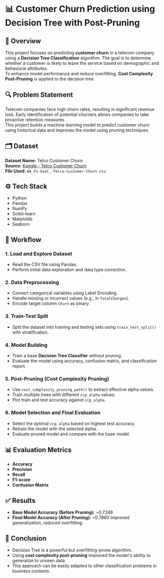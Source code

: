 # 📊 Customer Churn Prediction using Decision Tree with Post-Pruning

## 🧠 Overview

This project focuses on predicting **customer churn** in a telecom company using a **Decision Tree Classification** algorithm. The goal is to determine whether a customer is likely to leave the service based on demographic and behavioral attributes.  
To enhance model performance and reduce overfitting, **Cost Complexity Post-Pruning** is applied to the decision tree.

## 🔍 Problem Statement

Telecom companies face high churn rates, resulting in significant revenue loss. Early identification of potential churners allows companies to take proactive retention measures.  
This project builds a machine learning model to predict customer churn using historical data and improves the model using pruning techniques.

## 🗂️ Dataset

**Dataset Name:** Telco Customer Churn  
**Source:** [Kaggle - Telco Customer Churn](https://www.kaggle.com/datasets/blastchar/telco-customer-churn)  
**File Used:** `WA_Fn-UseC_-Telco-Customer-Churn.csv`

## ⚙️ Tech Stack

- Python
- Pandas
- NumPy
- Scikit-learn
- Matplotlib
- Seaborn

## 🔄 Workflow

### 1. Load and Explore Dataset
- Read the CSV file using Pandas.
- Perform initial data exploration and data type correction.

### 2. Data Preprocessing
- Convert categorical variables using Label Encoding.
- Handle missing or incorrect values (e.g., in `TotalCharges`).
- Encode target column `Churn` as binary.

### 3. Train-Test Split
- Split the dataset into training and testing sets using `train_test_split()` with stratification.

### 4. Model Building
- Train a base **Decision Tree Classifier** without pruning.
- Evaluate the model using accuracy, confusion matrix, and classification report.

### 5. Post-Pruning (Cost Complexity Pruning)
- Use `cost_complexity_pruning_path()` to extract effective alpha values.
- Train multiple trees with different `ccp_alpha` values.
- Plot train and test accuracy against `ccp_alpha`.

### 6. Model Selection and Final Evaluation
- Select the optimal `ccp_alpha` based on highest test accuracy.
- Retrain the model with the selected alpha.
- Evaluate pruned model and compare with the base model.

## 📊 Evaluation Metrics

- **Accuracy**
- **Precision**
- **Recall**
- **F1-score**
- **Confusion Matrix**

## ✅ Results

- **Base Model Accuracy (Before Pruning):** ~0.7249  
- **Final Model Accuracy (After Pruning):** ~0.7860 Improved generalization, reduced overfitting.

## 📌 Conclusion

- Decision Tree is a powerful but overfitting-prone algorithm.
- Using **cost complexity post-pruning** improved the model's ability to generalize to unseen data.
- This approach can be easily adapted to other classification problems in business contexts.
